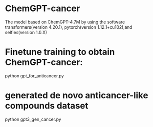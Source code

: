 # ChemGPT-cancer

The model based on ChemGPT-4.7M by using the software transformers(version 4.20.1), pytorch(version 1.12.1+cu102),and selfies(version 1.0.X)

# Finetune training to obtain ChemGPT-cancer:
python gpt_for_anticancer.py

# generated de novo anticancer-like compounds dataset
python gpt3_gen_cancer.py



